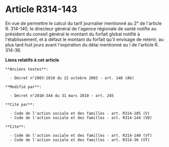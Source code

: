 # Article R314-143

En vue de permettre le calcul du tarif journalier mentionné au 2° de l'article R. 314-140, le directeur général de l'agence
régionale de santé notifie au président du conseil général le montant du forfait global notifié à l'établissement, et à
défaut le montant du forfait qu'il envisage de retenir, au plus tard huit jours avant l'expiration du délai mentionné au I de
l'article R. 314-36.

**Liens relatifs à cet article**

	**Anciens textes**:

	  - Décret n°2003-1010 du 22 octobre 2003 - art. 148 (Ab)

	**Modifié par**:

	  - Décret n°2010-344 du 31 mars 2010 - art. 245

	**Cité par**:

	  - Code de l'action sociale et des familles - art. R314-105 (V)
	  - Code de l'action sociale et des familles - art. R314-144 (VD)

	**Cite**:

	  - Code de l'action sociale et des familles - art. R314-140 (VT)
	  - Code de l'action sociale et des familles - art. R314-36 (VT)
